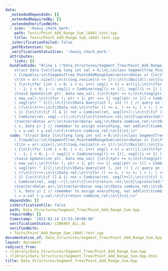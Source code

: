 ```yaml
---
data:
  _extendedDependsOn: []
  _extendedRequiredBy: []
  _extendedVerifiedWith:
  - icon: ':heavy_check_mark:'
    path: Tests/Point_Add_Range_Sum_(Add).test.cpp
    title: Tests/Point_Add_Range_Sum_(Add).test.cpp
  _isVerificationFailed: false
  _pathExtension: hpp
  _verificationStatusIcon: ':heavy_check_mark:'
  attributes:
    links: []
  bundledCode: "#line 1 \"Data_Structures/Segment_Tree/Point_Add_Range_Sum.hpp\"\n\
    struct Data {\n\tlong long int val = 0;\n};\nclass SegmentTree_PointAddRangeSum\
    \ {\npublic:\n\tSegmentTree_PointAddRangeSum(vector<Data> v) {\n\t\tarr = v;\n\
    \t\tn = arr.size();\n\t\tseg.resize((n << 1));\n\t\tBuild();\n\t}\n\tvoid Build()\
    \ {\n\t\tfor (int i = 0; i < n; i++) seg[i + n] = arr[i];\n\t\tfor (int i = n\
    \ - 1; i > 0; i--) seg[i] = Combine(seg[(i << 1)], seg[((i << 1) | 1)]);\n\t}\n\
    \tvoid Update(int ptr, Data new_val) {\n\t\tptr += n;\n\t\tseg[ptr] = Combine(seg[ptr],\
    \ new_val);\n\t\tfor (; ptr > 1; ptr >>= 1) seg[(ptr >> 1)] = Combine(seg[ptr],\
    \ seg[(ptr ^ 1)]);\n\t}\n\tData Query(int l, int r) { // query on interval [l,\
    \ r]\n\t\tr++;\n\t\tData ret;\n\t\tfor (l += n, r += n; l < r; l >>= 1, r >>=\
    \ 1) {\n\t\t\tif (l & 1) ret = Combine(ret, seg[l++]);\n\t\t\tif (r & 1) ret =\
    \ Combine(ret, seg[--r]);\n\t\t}\n\t\treturn ret;\n\t}\nprotected:\n\tint n;\n\
    \tvector<Data> arr;\n\tvector<Data> seg;\n\tData combine_ret;\n\tData Combine(Data\
    \ x, Data y) { // remember to assign everything, not add\n\t\tcombine_ret.val\
    \ = x.val + y.val;\n\t\treturn combine_ret;\n\t}\n};\n"
  code: "struct Data {\n\tlong long int val = 0;\n};\nclass SegmentTree_PointAddRangeSum\
    \ {\npublic:\n\tSegmentTree_PointAddRangeSum(vector<Data> v) {\n\t\tarr = v;\n\
    \t\tn = arr.size();\n\t\tseg.resize((n << 1));\n\t\tBuild();\n\t}\n\tvoid Build()\
    \ {\n\t\tfor (int i = 0; i < n; i++) seg[i + n] = arr[i];\n\t\tfor (int i = n\
    \ - 1; i > 0; i--) seg[i] = Combine(seg[(i << 1)], seg[((i << 1) | 1)]);\n\t}\n\
    \tvoid Update(int ptr, Data new_val) {\n\t\tptr += n;\n\t\tseg[ptr] = Combine(seg[ptr],\
    \ new_val);\n\t\tfor (; ptr > 1; ptr >>= 1) seg[(ptr >> 1)] = Combine(seg[ptr],\
    \ seg[(ptr ^ 1)]);\n\t}\n\tData Query(int l, int r) { // query on interval [l,\
    \ r]\n\t\tr++;\n\t\tData ret;\n\t\tfor (l += n, r += n; l < r; l >>= 1, r >>=\
    \ 1) {\n\t\t\tif (l & 1) ret = Combine(ret, seg[l++]);\n\t\t\tif (r & 1) ret =\
    \ Combine(ret, seg[--r]);\n\t\t}\n\t\treturn ret;\n\t}\nprotected:\n\tint n;\n\
    \tvector<Data> arr;\n\tvector<Data> seg;\n\tData combine_ret;\n\tData Combine(Data\
    \ x, Data y) { // remember to assign everything, not add\n\t\tcombine_ret.val\
    \ = x.val + y.val;\n\t\treturn combine_ret;\n\t}\n};\n"
  dependsOn: []
  isVerificationFile: false
  path: Data_Structures/Segment_Tree/Point_Add_Range_Sum.hpp
  requiredBy: []
  timestamp: '2022-02-14 13:53:18+08:00'
  verificationStatus: LIBRARY_ALL_AC
  verifiedWith:
  - Tests/Point_Add_Range_Sum_(Add).test.cpp
documentation_of: Data_Structures/Segment_Tree/Point_Add_Range_Sum.hpp
layout: document
redirect_from:
- /library/Data_Structures/Segment_Tree/Point_Add_Range_Sum.hpp
- /library/Data_Structures/Segment_Tree/Point_Add_Range_Sum.hpp.html
title: Data_Structures/Segment_Tree/Point_Add_Range_Sum.hpp
---
```

